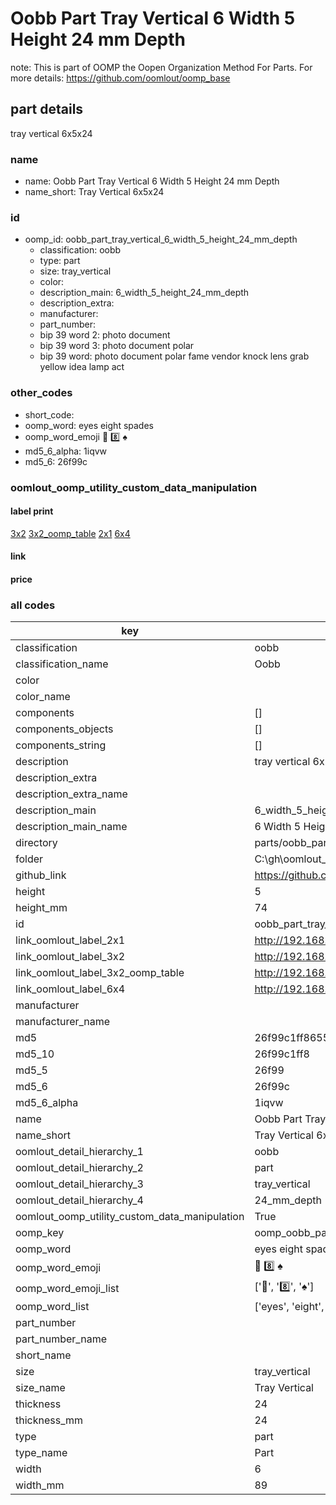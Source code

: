 # Oobb Part Tray Vertical 6 Width 5 Height 24 mm Depth  

note: This is part of OOMP the Oopen Organization Method For Parts. For more details: https://github.com/oomlout/oomp_base

##  part details
  



tray vertical 6x5x24



### name
* name: Oobb Part Tray Vertical 6 Width 5 Height 24 mm Depth
* name_short: Tray Vertical 6x5x24 
### id
* oomp_id: oobb_part_tray_vertical_6_width_5_height_24_mm_depth
  * classification: oobb
  * type: part
  * size: tray_vertical
  * color: 
  * description_main: 6_width_5_height_24_mm_depth
  * description_extra: 
  * manufacturer: 
  * part_number: 
  * bip 39 word 2: photo document
  * bip 39 word 3: photo document polar
  * bip 39 word: photo document polar fame vendor knock lens grab yellow idea lamp act

### other_codes
* short_code: 
* oomp_word: eyes eight spades
* oomp_word_emoji :eyes: :eight: :spades:
* md5_6_alpha: 1iqvw
* md5_6: 26f99c






### oomlout_oomp_utility_custom_data_manipulation
#### label print
[3x2](http://192.168.1.245:1112/?label=oomp%201iqvw)
[3x2_oomp_table](http://192.168.1.108:1112/?label=oomp%201iqvw)
[2x1](http://192.168.1.242:1112/?label=oomp%201iqvw)
[6x4](http://192.168.1.55:1112/?label=oomp%201iqvw)    

#### link

                              

#### price







### all codes 
| key | value |  
| --- | --- |  
| classification | oobb |  
| classification_name | Oobb |  
| color |  |  
| color_name |  |  
| components | [] |  
| components_objects | [] |  
| components_string | [] |  
| description | tray vertical 6x5x24 |  
| description_extra |  |  
| description_extra_name |  |  
| description_main | 6_width_5_height_24_mm_depth |  
| description_main_name | 6 Width 5 Height 24 mm Depth |  
| directory | parts/oobb_part_tray_vertical_6_width_5_height_24_mm_depth |  
| folder | C:\gh\oomlout_oobb_version_4_generated_parts\parts\oobb_part_tray_vertical_6_width_5_height_24_mm_depth |  
| github_link | https://github.com/oomlout/oomlout_oomp_part_src/tree/main/parts/oobb_part_tray_vertical_6_width_5_height_24_mm_depth |  
| height | 5 |  
| height_mm | 74 |  
| id | oobb_part_tray_vertical_6_width_5_height_24_mm_depth |  
| link_oomlout_label_2x1 | http://192.168.1.242:1112/?label=oomp%201iqvw |  
| link_oomlout_label_3x2 | http://192.168.1.245:1112/?label=oomp%201iqvw |  
| link_oomlout_label_3x2_oomp_table | http://192.168.1.108:1112/?label=oomp%201iqvw |  
| link_oomlout_label_6x4 | http://192.168.1.55:1112/?label=oomp%201iqvw |  
| manufacturer |  |  
| manufacturer_name |  |  
| md5 | 26f99c1ff8655005ef7915274ed01d1d |  
| md5_10 | 26f99c1ff8 |  
| md5_5 | 26f99 |  
| md5_6 | 26f99c |  
| md5_6_alpha | 1iqvw |  
| name | Oobb Part Tray Vertical 6 Width 5 Height 24 mm Depth |  
| name_short | Tray Vertical 6x5x24  |  
| oomlout_detail_hierarchy_1 | oobb |  
| oomlout_detail_hierarchy_2 | part |  
| oomlout_detail_hierarchy_3 | tray_vertical |  
| oomlout_detail_hierarchy_4 | 24_mm_depth |  
| oomlout_oomp_utility_custom_data_manipulation | True |  
| oomp_key | oomp_oobb_part_tray_vertical_6_width_5_height_24_mm_depth |  
| oomp_word | eyes eight spades |  
| oomp_word_emoji | :eyes: :eight: :spades: |  
| oomp_word_emoji_list | [':eyes:', ':eight:', ':spades:'] |  
| oomp_word_list | ['eyes', 'eight', 'spades'] |  
| part_number |  |  
| part_number_name |  |  
| short_name |  |  
| size | tray_vertical |  
| size_name | Tray Vertical |  
| thickness | 24 |  
| thickness_mm | 24 |  
| type | part |  
| type_name | Part |  
| width | 6 |  
| width_mm | 89 |  
